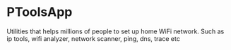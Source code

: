 # PToolsApp
Utilities that helps millions of people to set up home WiFi network. Such as ip tools, wifi analyzer, network scanner, ping, dns, trace etc
